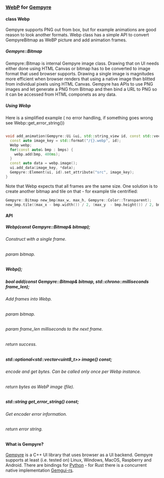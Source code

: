 ### [WebP](http://https://en.wikipedia.org/wiki/WebP "WebP") for [Gempyre](http://https://github.com/mmertama/Gempyre "Gempyre")


####  class Webp

Gempyre supports PNG out from box, but for example animations are good reason to look another formats. Webp class has a simple API to convert GempyreBitmap as WeBP picture and add animation frames.

##### Gempyre::Bitmap

Gempyre::Bitmap is internal Gempyre image class. Drawing that on UI needs either done using HTML Canvas or bitmap has to be converted to image format that used browser supports.  Drawing a single image is magnitudes more efficient when browser renders that using a native image than blitted from individual pixels using HTML Canvas. Gempyre has APIs to use PNG images and let generate a PNG from Bitmap and then bind a URL to PNG so it can be accessed from HTML componets as any data.

 ##### Using Webp

 Here is a simplified example ( no error handling, if something goes wrong see Webp::get_error_string())

```cpp

void add_animation(Gempyre::Ui &ui, std::string_view id, const std::vector<Gempyre::Bitmap>& bmps) {
  const auto image_key = std::format("/{}.webp", id);
  Webp webp;
  for(const auto& bmp : bmps) {
    webp.add(bmp, 400ms);
  }
  const auto data = webp.image();
  ui.add_data(image_key, *data);
  Gempyre::Element(ui, id).set_attribute("src", image_key);
}

```
Note that Webp expects that all frames are the same size. One solution is to create another bitmap and tile on that - for example tile centrified:

```cpp
Gempyre::Bitmap new_bmp(max_w, max_h, Gempyre::Color::Transparent);
new_bmp.tile((max_x - bmp.width()) / 2, (max_y  - bmp.height()) / 2, bmp);
```

#### API

##### Webp(const Gempyre::Bitmap& bitmap); 
###### Construct with a single frame.
###### param bitmap.
##### Webp();
##### bool add(const Gempyre::Bitmap& bitmap, std::chrono::milliseconds frame_len);
###### Add frames into Webp.
###### param bitmap. 
###### param frame_len milliseconds to the next frame.
###### return success. 
##### std::optional&lt;std::vector&lt;uint8_t&gt;&gt; image() const;    
###### encode and get bytes. Can be called only once per Webp instance.
###### return bytes as WebP image (file). 
##### std::string get_error_string() const;    
###### Get encoder error information.
###### return error string.
   

#### What is Gempyre?

[Gempyre](http://https://github.com/mmertama/Gempyre "Gempyre") is a C++ UI library that uses browser as a UI backend. Gempyre supports at least (i.e. tested on) Linux, Windows, MacOS, Raspberry and Android. There are bindings for [Python](http://https://github.com/mmertama/Gempyre-Python "Python") - for Rust there is a concurrent native implementation [Gemgui-rs](http://https://github.com/mmertama/gemgui-rs "Gemgui-rs").
